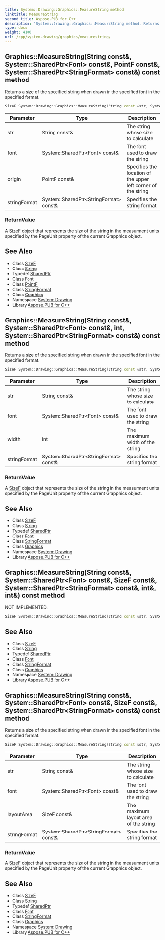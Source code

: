 ```yaml
---
title: System::Drawing::Graphics::MeasureString method
linktitle: MeasureString
second_title: Aspose.PUB for C++
description: 'System::Drawing::Graphics::MeasureString method. Returns a size of the specified string when drawn in the specified font in the specified format in C++.'
type: docs
weight: 4100
url: /cpp/system.drawing/graphics/measurestring/
---
```

## Graphics::MeasureString(String const\&, System::SharedPtr\<Font\> const\&, PointF const\&, System::SharedPtr\<StringFormat\> const\&) const method


Returns a size of the specified string when drawn in the specified font in the specified format.

```cpp
SizeF System::Drawing::Graphics::MeasureString(String const &str, System::SharedPtr<Font> const &font, PointF const &origin=PointF(0, 0), System::SharedPtr<StringFormat> const &stringFormat=nullptr) const
```


| Parameter | Type | Description |
| --- | --- | --- |
| str | String const\& | The string whose size to calculate |
| font | System::SharedPtr\<Font\> const\& | The font used to draw the string |
| origin | PointF const\& | Specifies the location of the upper left corner of the string |
| stringFormat | System::SharedPtr\<StringFormat\> const\& | Specifies the string format |

### ReturnValue

A [SizeF](../../sizef/) object that represents the size of the string in the measurment units specified by the PageUnit property of the current Grapphics object.

## See Also

* Class [SizeF](../../sizef/)
* Class [String](../../../system/string/)
* Typedef [SharedPtr](../../../system/sharedptr/)
* Class [Font](../../font/)
* Class [PointF](../../pointf/)
* Class [StringFormat](../../stringformat/)
* Class [Graphics](../)
* Namespace [System::Drawing](../../)
* Library [Aspose.PUB for C++](../../../)
## Graphics::MeasureString(String const\&, System::SharedPtr\<Font\> const\&, int, System::SharedPtr\<StringFormat\> const\&) const method


Returns a size of the specified string when drawn in the specified font in the specified format.

```cpp
SizeF System::Drawing::Graphics::MeasureString(String const &str, System::SharedPtr<Font> const &font, int width, System::SharedPtr<StringFormat> const &stringFormat=nullptr) const
```


| Parameter | Type | Description |
| --- | --- | --- |
| str | String const\& | The string whose size to calculate |
| font | System::SharedPtr\<Font\> const\& | The font used to draw the string |
| width | int | The maximum width of the string |
| stringFormat | System::SharedPtr\<StringFormat\> const\& | Specifies the string format |

### ReturnValue

A [SizeF](../../sizef/) object that represents the size of the string in the measurment units specified by the PageUnit property of the current Grapphics object.

## See Also

* Class [SizeF](../../sizef/)
* Class [String](../../../system/string/)
* Typedef [SharedPtr](../../../system/sharedptr/)
* Class [Font](../../font/)
* Class [StringFormat](../../stringformat/)
* Class [Graphics](../)
* Namespace [System::Drawing](../../)
* Library [Aspose.PUB for C++](../../../)
## Graphics::MeasureString(String const\&, System::SharedPtr\<Font\> const\&, SizeF const\&, System::SharedPtr\<StringFormat\> const\&, int\&, int\&) const method


NOT IMPLEMENTED.

```cpp
SizeF System::Drawing::Graphics::MeasureString(String const &str, System::SharedPtr<Font> const &font, SizeF const &layoutArea, System::SharedPtr<StringFormat> const &stringFormat, int &charactersFitted, int &linesFilled) const
```


## See Also

* Class [SizeF](../../sizef/)
* Class [String](../../../system/string/)
* Typedef [SharedPtr](../../../system/sharedptr/)
* Class [Font](../../font/)
* Class [StringFormat](../../stringformat/)
* Class [Graphics](../)
* Namespace [System::Drawing](../../)
* Library [Aspose.PUB for C++](../../../)
## Graphics::MeasureString(String const\&, System::SharedPtr\<Font\> const\&, SizeF const\&, System::SharedPtr\<StringFormat\> const\&) const method


Returns a size of the specified string when drawn in the specified font in the specified format.

```cpp
SizeF System::Drawing::Graphics::MeasureString(String const &str, System::SharedPtr<Font> const &font, SizeF const &layoutArea, System::SharedPtr<StringFormat> const &stringFormat=nullptr) const
```


| Parameter | Type | Description |
| --- | --- | --- |
| str | String const\& | The string whose size to calculate |
| font | System::SharedPtr\<Font\> const\& | The font used to draw the string |
| layoutArea | SizeF const\& | The maximum layout area of the string |
| stringFormat | System::SharedPtr\<StringFormat\> const\& | Specifies the string format |

### ReturnValue

A [SizeF](../../sizef/) object that represents the size of the string in the measurment units specified by the PageUnit property of the current Grapphics object.

## See Also

* Class [SizeF](../../sizef/)
* Class [String](../../../system/string/)
* Typedef [SharedPtr](../../../system/sharedptr/)
* Class [Font](../../font/)
* Class [StringFormat](../../stringformat/)
* Class [Graphics](../)
* Namespace [System::Drawing](../../)
* Library [Aspose.PUB for C++](../../../)
